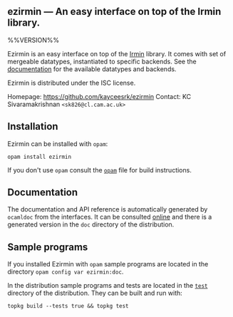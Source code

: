 ezirmin — An easy interface on top of the Irmin library.
-------------------------------------------------------------------------------
%%VERSION%%

Ezirmin is an easy interface on top of the
[Irmin](https://github.com/mirage/irmin) library. It comes with set of mergeable
datatypes, instantiated to specific backends. See the [documentation][doc] for
the available datatypes and backends.

Ezirmin is distributed under the ISC license.

Homepage: https://github.com/kayceesrk/ezirmin
Contact: KC Sivaramakrishnan `<sk826@cl.cam.ac.uk>`

## Installation

Ezirmin can be installed with `opam`:

    opam install ezirmin

If you don't use `opam` consult the [`opam`](opam) file for build
instructions.

## Documentation

The documentation and API reference is automatically generated by
`ocamldoc` from the interfaces. It can be consulted [online][doc]
and there is a generated version in the `doc` directory of the
distribution.

[doc]: http:/kcsrk.info/ezirmin

## Sample programs

If you installed Ezirmin with `opam` sample programs are located in
the directory `opam config var ezirmin:doc`.

In the distribution sample programs and tests are located in the
[`test`](test) directory of the distribution. They can be built and run
with:

    topkg build --tests true && topkg test
